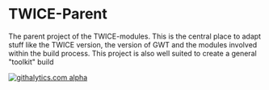 TWICE-Parent
===========================================================
The parent project of the TWICE-modules. This is the central place to adapt stuff like the TWICE version, the version of GWT and the modules involved within the build process. This project is also well suited to create a general &quot;toolkit&quot; build


[![githalytics.com alpha](https://cruel-carlota.pagodabox.com/21fc96ecdd5b75775df8dfeea272aa3a "githalytics.com")](http://githalytics.com/olinux/twice)
